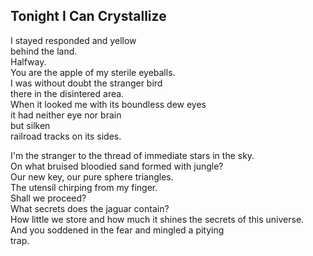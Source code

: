 Tonight I Can Crystallize
-------------------------
I stayed responded and yellow  
behind the land.  
Halfway.  
You are the apple of my sterile eyeballs.  
I was without doubt the stranger bird  
there in the disintered area.  
When it looked me with its boundless dew eyes  
it had neither eye nor brain  
but silken  
railroad tracks on its sides.  
  
I'm the stranger to the thread of immediate stars in the sky.  
On what bruised bloodied sand formed with jungle?  
Our new key, our pure sphere triangles.  
The utensil chirping from my finger.  
Shall we proceed?  
What secrets does the jaguar contain?  
How little we store and how much it shines the secrets of this universe.  
And you soddened in the fear and mingled a pitying  
trap.  
